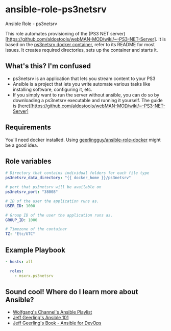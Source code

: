 # ansible-role-ps3netsrv

Ansible Role - ps3netsrv

This role automates provisioning of the (PS3 NET server)[https://github.com/aldostools/webMAN-MOD/wiki/~-PS3-NET-Server]. It is based on the [ps3netsrv docker container](shawly/docker-ps3netsrv), refer to its README for most issues. It creates required directories, sets up the container and starts it.

## What's this? I'm confused

- ps3netsrv is an application that lets you stream content to your PS3
- Ansible is a project that lets you write automate various tasks like installing software, configuring it, etc.
- If you simply want to run the server without ansible, you can do so by downloading a ps3netsrv executable and running it yourself. The guide is (here)[https://github.com/aldostools/webMAN-MOD/wiki/~-PS3-NET-Server]

## Requirements

You'll need docker installed. Using [geerlingguy/ansible-role-docker](geerlingguy/ansible-role-docker) might be a good idea.

## Role variables

```yaml
# Directory that contains individual folders for each file type
ps3netsrv_data_directory: "{{ docker_home }}/ps3netsrv"

# port that ps3netsrv will be available on
ps3netsrv_port: "38008"

# ID of the user the application runs as.
USER_ID: 1000

# Group ID of the user the application runs as.
GROUP_ID: 1000

# Timezone of the container
TZ: "Etc/UTC"
```

## Example Playbook

```yaml
- hosts: all

  roles:
    - msxrx.ps3netsrv
```

## Sound cool! Where do I learn more about Ansible?

- [Wolfgang's Channel's Ansible Playlist](https://www.youtube.com/watch?v=Z7p9-m4cimg&list=PLkxWXio1KmRoZd88WbrnSnQM5MJY5PjH2)
- [Jeff Geerling's Ansible 101](https://www.youtube.com/watch?v=goclfp6a2IQ&list=PL2_OBreMn7FqZkvMYt6ATmgC0KAGGJNAN)
- [Jeff Geerling's Book - Ansible for DevOps](https://github.com/geerlingguy/ansible-for-devops-manuscript)
